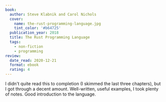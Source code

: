 ```yaml
---
book:
  author: Steve Klabnik and Carol Nichols
  cover:
    name: the-rust-programming-language.jpg
    tint_color: '#b64725'
  publication_year: 2018
  title: The Rust Programming Language
  tags:
    - non-fiction
    - programming
review:
  date_read: 2020-12-21
  format: ebook
  rating: 4
---
```


I didn't quite read this to completion (I skimmed the last three chapters), but I got through a decent amount.
Well-written, useful examples, I took plenty of notes.
Good introduction to the language.